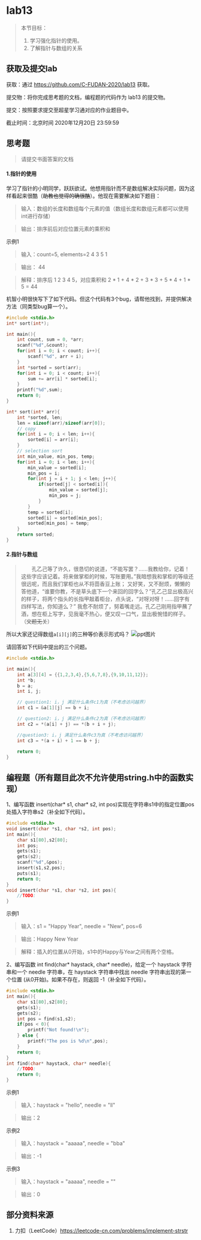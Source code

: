 # lab13

>本节目标：
>
>1. 学习强化指针的使用。
>2. 了解指针与数组的关系

获取及提交lab
-------
获取：通过 https://github.com/C-FUDAN-2020/lab13 获取。

提交物：将你完成思考题的文档，编程题的代码作为 lab13 的提交物。

提交：按照要求提交至超星学习通对应的作业题目中。

截止时间：北京时间 2020年12月20日 23:59:59

## 思考题

> 请提交书面答案的文档

#### 1.指针的使用
学习了指针的小明同学，跃跃欲试。他想用指针而不是数组解决实际问题，因为这样看起来很酷（~~助教也觉得的确很酷~~）。他现在需要解决如下题目：

> 输入：数组的长度和数组每个元素的值（数组长度和数组元素都可以使用int进行存储）

> 输出：排序前后对应位置元素的乘积和    

示例1

> 输入：count=5, elements=2 4 3 5 1

> 输出： 44

> 解释：排序后 1 2 3 4 5，对应乘积和 2 * 1 + 4 * 2 + 3 * 3 + 5 * 4 + 1 * 5 = 44

机智小明很快写下了如下代码。但这个代码有3个bug，请帮他找到，并提供解决方法（同类型bug算一个）。

```c
#include <stdio.h>
int* sort(int*);

int main(){
    int count, sum = 0, *arr;
    scanf("%d",&count);
    for(int i = 0; i < count; i++){
        scanf("%d", arr + i);
    }
    int *sorted = sort(arr);
    for(int i = 0; i < count; i++){
        sum += arr[i] * sorted[i];
    }
    printf("%d",sum);
    return 0;
}

int* sort(int* arr){
    int *sorted, len;
    len = sizeof(arr)/sizeof(arr[0]);
    // copy
    for(int i = 0; i < len; i++){
        sorted[i] = arr[i];
    }
    // selection sort
    int min_value, min_pos, temp;
    for(int i = 0; i < len; i++){
        min_value = sorted[i];
        min_pos = i;
        for(int j = i + 1; j < len; j++){
            if(sorted[j] < sorted[i]){
                min_value = sorted[j];
                min_pos = j;
            }
        }
        temp = sorted[i];
        sorted[i] = sorted[min_pos];
        sorted[min_pos] = temp;
    }
    return sorted;
}
```
#### 2.指针与数组
> &emsp;&emsp;孔乙己等了许久，很恳切的说道，“不能写罢？……我教给你，记着！这些字应该记着。将来做掌柜的时候，写账要用。”我暗想我和掌柜的等级还很远呢，而且我们掌柜也从不将茴香豆上账；
> 又好笑，又不耐烦，懒懒的答他道，“谁要你教，不是草头底下一个来回的回字么？”孔乙己显出极高兴的样子，将两个指头的长指甲敲着柜台，点头说，“对呀对呀！……回字有四样写法，你知道么？”
> 我愈不耐烦了，努着嘴走远。孔乙己刚用指甲蘸了酒，想在柜上写字，见我毫不热心，便又叹一口气，显出极惋惜的样子。（~~文题无关~~）

所以大家还记得数组`a[i][j]`的三种等价表示形式吗？
![ppt图片](./ppt.png)

请回答如下代码中提出的三个问题。

```c
#include <stdio.h>

int main(){
    int a[3][4] = {{1,2,3,4},{5,6,7,8},{9,10,11,12}};
    int *b;
    b = a;
    int i, j;

    // question1: i，j 满足什么条件c1为真（不考虑访问越界）
    int c1 = &a[1][j] == b + i;

    // question2: i，j 满足什么条件c2为真（不考虑访问越界）
    int c2 = *(a[i] + j) == *(b + i + j);

    //question3: i，j 满足什么条件c3为真（不考虑访问越界）
    int c3 = *(a + i) + 1 == b + j;
    
    return 0;
}
```

## 编程题（所有题目此次不允许使用string.h中的函数实现）

1、编写函数 insert(char* s1, char* s2, int pos)实现在字符串s1中的指定位置pos处插入字符串s2（补全如下代码）。

```c
#include <stdio.h>
void insert(char *s1, char *s2, int pos);
int main(){
    char s1[80],s2[80];
    int pos;
    gets(s1);
    gets(s2);
    scanf("%d",&pos);
    insert(s1,s2,pos);
    puts(s1);
    return 0;
}
void insert(char *s1, char *s2, int pos){
    //TODO: 
}
```
示例1
> 输入：s1 = "Happy  Year", needle = "New", pos=6

> 输出：Happy New Year

> 解释：插入的位置从0开始，s1中的Happy与Year之间有两个空格。

2、编写函数 int find(char* haystack, char* needle)，给定一个 haystack 字符串和一个 needle 字符串，在 haystack 字符串中找出 needle 字符串出现的第一个位置 (从0开始)。如果不存在，则返回  -1（补全如下代码）。

```c
#include <stdio.h>
int main(){
    char s1[80],s2[80];
    gets(s1);
    gets(s2);
    int pos = find(s1,s2);
    if(pos < 0){
        printf("Not found!\n");
    } else {
        printf("The pos is %d\n",pos);
    }
    return 0;
}
int find(char* haystack, char* needle){
    //TODO: 
    return 0;
}
```
示例1
> 输入：haystack = "hello", needle = "ll"

> 输出：2

示例2
> 输入：haystack = "aaaaa", needle = "bba"

> 输出：-1

示例3
> 输入：haystack = "aaaaa", needle = ""

> 输出：0

## 部分资料来源

1. 力扣（LeetCode）https://leetcode-cn.com/problems/implement-strstr



